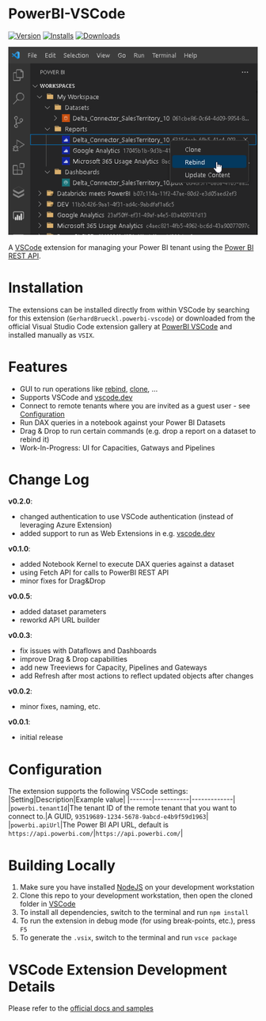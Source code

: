 # PowerBI-VSCode
[![Version](https://vsmarketplacebadge.apphb.com/version/GerhardBrueckl.powerbi-vscode.svg?color=orange&style=?style=for-the-badge&logo=visual-studio-code)](https://marketplace.visualstudio.com/items?itemName=GerhardBrueckl.powerbi-vscode)
[![Installs](https://vsmarketplacebadge.apphb.com/installs/GerhardBrueckl.powerbi-vscode.svg?color=orange)](https://marketplace.visualstudio.com/items?itemName=GerhardBrueckl.powerbi-vscode)
[![Downloads](https://vsmarketplacebadge.apphb.com/downloads/GerhardBrueckl.powerbi-vscode.svg?color=orange)](https://marketplace.visualstudio.com/items?itemName=GerhardBrueckl.powerbi-vscode)

![PowerBI-VSCode](/images/PowerBI-VSCode.png?raw=true "PowerBI-VSCode")

A [VSCode](https://code.visualstudio.com/) extension for managing your Power BI tenant using the [Power BI REST API](https://docs.microsoft.com/en-us/rest/api/power-bi/).

# Installation
The extensions can be installed directly from within VSCode by searching for this extension (`GerhardBrueckl.powerbi-vscode`) or downloaded from the official Visual Studio Code extension gallery at [PowerBI VSCode](https://marketplace.visualstudio.com/items?itemName=GerhardBrueckl.powerbi-vscode) and installed manually as `VSIX`.

# Features
- GUI to run operations like [rebind](https://learn.microsoft.com/en-us/rest/api/power-bi/reports/rebind-report-in-group), [clone](https://learn.microsoft.com/en-us/rest/api/power-bi/reports/clone-report-in-group), ...
- Supports VSCode and [vscode.dev](https://vscode.dev)
- Connect to remote tenants where you are invited as a guest user - see [Configuration](#configuration)
- Run DAX queries in a notebook against your Power BI Datasets
- Drag & Drop to run certain commands (e.g. drop a report on a dataset to rebind it)
- Work-In-Progress: UI for Capacities, Gatways and Pipelines

# Change Log

**v0.2.0**:
- changed authentication to use VSCode authentication (instead of leveraging Azure Extension)
- added support to run as Web Extensions in e.g. [vscode.dev](https://vscode.dev)

**v0.1.0**:
- added Notebook Kernel to execute DAX queries against a dataset
- using Fetch API for calls to PowerBI REST API
- minor fixes for Drag&Drop

**v0.0.5**:
- added dataset parameters
- reworkd API URL builder

**v0.0.3**:
- fix issues with Dataflows and Dashboards
- improve Drag & Drop capabilities
- add new Treeviews for Capacity, Pipelines and Gateways
- add Refresh after most actions to reflect updated objects after changes

**v0.0.2**:
- minor fixes, naming, etc.

**v0.0.1**:
- initial release

# Configuration
The extension supports the following VSCode settings:
|Setting|Description|Example value|
|-------|-----------|-------------|
|`powerbi.tenantId`|The tenant ID of the remote tenant that you want to connect to.|A GUID, `93519689-1234-5678-9abcd-e4b9f59d1963`|
|`powerbi.apiUrl`|The Power BI API URL, default is `https://api.powerbi.com/`|`https://api.powerbi.com/`|

# Building Locally
1. Make sure you have installed [NodeJS](https://nodejs.org/en/) on your development workstation
2. Clone this repo to your development workstation, then open the cloned folder in [VSCode](https://code.visualstudio.com/)
3. To install all dependencies, switch to the terminal and run `npm install`
4. To run the extension in debug mode (for using break-points, etc.), press `F5`
5. To generate the `.vsix`, switch to the terminal and run `vsce package`

# VSCode Extension Development Details
Please refer to the [official docs and samples](https://github.com/microsoft/vscode-extension-samples#prerequisites)
